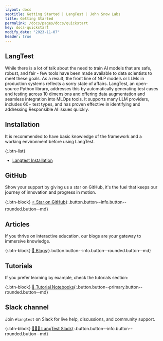 ```yaml
---
layout: docs
seotitle: Getting Started | LangTest | John Snow Labs
title: Getting Started
permalink: /docs/pages/docs/quickstart
key: docs-quickstart
modify_date: "2023-11-07"
header: true
---
```


<div class="main-docs" markdown="1">

## LangTest

While there is a lot of talk about the need to train AI models that are safe, robust, and fair - few tools have been made available to data scientists to meet these goals. As a result, the front line of NLP models or LLMs in production systems reflects a sorry state of affairs. 
LangTest, an open-source Python library, addresses this by automatically generating test cases and testing across 10 dimensions and offering data augmentation and seamless integration into MLOps tools. It supports many LLM providers, includes 60+ test types, and has proven effective in identifying and addressing Responsible AI issues quickly.

<div class="block-box quickstart-box">
  <div class="left-box" markdown="1">

## Installation

  It is recommended to have basic knowledge of the framework and a working environment before using LangTest.

  </div>
  <div class="right-box" markdown="1">

  {:.btn-list}
  * [Langtest Installation](/docs/pages/docs/install)

  </div>
</div>

<div class="block-wrapper">
  <div class="block-box" markdown="1">

## GitHub

  Show your support by giving us a star on GitHub, it's the fuel that keeps our journey of innovation and progress in motion.

  {:.btn-block}
  [⭐ Star on GitHub](https://github.com/JohnSnowLabs/langtest){:.button.button--info.button--rounded.button--md}

  </div>
  <div class="block-box" markdown="1">

## Articles

  If you thrive on interactive education, our blogs are your gateway to immersive knowledge.

  {:.btn-block}
  [📃 Blogs](https://www.johnsnowlabs.com/responsible-ai-blog/){:.button.button--info.button--rounded.button--md}

  </div>
</div>

<div class="block-wrapper">
  <div class="block-box" markdown="1">

## Tutorials

  If you prefer learning by example, check the tutorials section:

  {:.btn-block}
  [🎯 Tutorial Notebooks](/docs/pages/tutorials/test_specific_notebooks/){:.button.button--primary.button--rounded.button--md}

  </div>
  <div class="block-box" markdown="1">

## Slack channel

  Join `#langtest` on Slack for live help, discussions, and community support.

  {:.btn-block}
  [🧑🏻‍💻 LangTest Slack](https://www.johnsnowlabs.com/slack-redirect/){:.button.button--info.button--rounded.button--md}

  </div>
</div>
